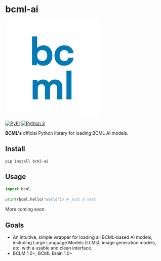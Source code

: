 # bcml-ai

<p>
  <img src="/repo/bcml.webp" alt="BCML logo" width="300">
</p>

[![PyPI](https://img.shields.io/pypi/v/bcml-ai?logo=pypi&style=for-the-badge&color=#fff)](https://pypi.org/project/bcml-ai/)
[![Python 3](https://img.shields.io/badge/Python-3-3776AB?logo=python&logoColor=white&style=for-the-badge)](https://www.python.org/)
<!-- [![Discord](https://img.shields.io/badge/Discord-join-5865F2?logo=discord&logoColor=white&style=for-the-badge)](https://discord.gg/YOUR_INVITE_CODE) -->


**BCML's** official Python library for loading BCML AI models.

## Install
```
pip install bcml-ai
```

## Usage
```python
import bcml

print(bcml.hello("world")) # just a test
```

More coming soon.

## Goals

- An intuitive, simple wrapper for loading all BCML-based AI models, including Large Language Models (LLMs), image generation models, etc. with a usable and clean interface.
- BCLM 1.0+, BCML Brain 1.0+
